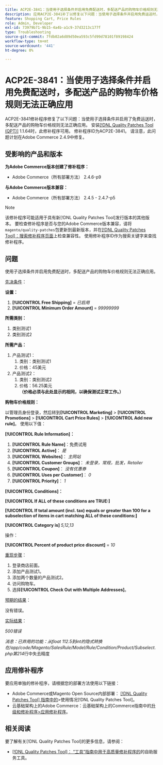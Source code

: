 ```yaml
---
title: ACP2E-3841：当使用子选择条件并启用免费配送时，多配送产品的购物车价格规则无法正确应用
description: 应用ACP2E-3841补丁以修复以下问题：当使用子选择条件并启用免费运送时，Adobe Commerce问题导致无法正确应用多配送产品的购物车价格规则。
feature: Shopping Cart, Price Rules
role: Admin, Developer
exl-id: 73979b71-9b15-4a4b-a1c9-37d3213c177f
type: Troubleshooting
source-git-commit: 7fdb02a6d89d50ea593c5fd99d78101f89198424
workflow-type: tm+mt
source-wordcount: '441'
ht-degree: 0%

---
```


# ACP2E-3841：当使用子选择条件并启用免费配送时，多配送产品的购物车价格规则无法正确应用

ACP2E-3841修补程序修复了以下问题：当使用子选择条件并启用了免费运送时，多配送产品的购物车价格规则无法正确应用。 安装[[!DNL Quality Patches Tool (QPT)]](/help/tools/quality-patches-tool/quality-patches-tool-to-self-serve-quality-patches.md) 1.1.64时，此修补程序可用。 修补程序ID为ACP2E-3841。 请注意，此问题计划在Adobe Commerce 2.4.9中修复。

## 受影响的产品和版本

**为Adobe Commerce版本创建了修补程序：**

* Adobe Commerce（所有部署方法） 2.4.6-p9

**与Adobe Commerce版本兼容：**

* Adobe Commerce（所有部署方法） 2.4.5 - 2.4.7-p5

>[!NOTE]
>
>该修补程序可能适用于具有新[!DNL Quality Patches Tool]发行版本的其他版本。 要检查修补程序是否与您的Adobe Commerce版本兼容，请将`magento/quality-patches`包更新到最新版本，并在[[!DNL Quality Patches Tool]：搜索修补程序页面](https://experienceleague.adobe.com/tools/commerce-quality-patches/index.html)上检查兼容性。 使用修补程序ID作为搜索关键字来查找修补程序。

## 问题

使用子选择条件并启用免费配送时，多配送产品的购物车价格规则无法正确应用。

<u>先决条件</u>：

**设置：**
1. **[!UICONTROL Free Shipping]** = *已启用*
1. **[!UICONTROL Minimum Order Amount]** = *99999999*

**所需类别：**
1. 类别测试1
1. 类别测试2

**所需产品：**
1. 产品测试1：
   1. 类别：类别测试1
   1. 价格：45美元
1. 产品测试2：
   1. 类别：类别测试2
   1. 价格：56.25美元 
      **（价格必须与此处显示的相同，以确保测试正常工作。）**

**购物车价格规则：**

以管理员身份登录，然后转到&#x200B;**[!UICONTROL Marketing]** > **[!UICONTROL Promotions]** > **[!UICONTROL Cart Price Rules]** > **[!UICONTROL Add new rule]**。 使用以下值：

**[!UICONTROL Rule Information]：**
1. **[!UICONTROL Rule Name]**：免费试用
1. **[!UICONTROL Active]**： *是*
1. **[!UICONTROL Websites]**： *主网站*
1. **[!UICONTROL Customer Groups]**： *未登录，常规，批发，Retailer*
1. **[!UICONTROL Coupon]**： *没有优惠券*
1. **[!UICONTROL Uses per Customer]**： *0*
1. **[!UICONTROL Priority]**： *1*

**[!UICONTROL Conditions]：**

**[!UICONTROL If ALL of these conditions are TRUE:]**


**[!UICONTROL If total amount (incl. tax) equals or greater than 100 for a subselection of items in cart matching ALL of these conditions:]**


**[!UICONTROL Category is]** *5,12,13*

操作：

**[!UICONTROL Percent of product price discount]** = *10*

<u>重现步骤</u>：

1. 登录商店前面。
2. 添加产品测试1。
3. 添加两个数量的产品测试2。
4. 访问购物车。
5. 选择&#x200B;**[!UICONTROL Check Out with Multiple Addresses]**。

<u>预期的结果</u>：

没有错误。

<u>实际结果</u>：

*500错误*

*消息：已弃用的功能：从float 112.5到int的隐式转换在/app/code/Magento/SalesRule/Model/Rule/Condition/Product/Subselect.php第214*&#x200B;行中失去精度

## 应用修补程序

要应用单独的修补程序，请根据您的部署方法使用以下链接：

* Adobe Commerce或Magento Open Source内部部署： [[!DNL Quality Patches Tool] 指南中的](/help/tools/quality-patches-tool/usage.md)>使用情况[!DNL Quality Patches Tool]。
* 云基础架构上的Adobe Commerce：云基础架构上的Commerce指南中的[升级和修补程序>应用修补程序](https://experienceleague.adobe.com/docs/commerce-cloud-service/user-guide/develop/upgrade/apply-patches.html)。

## 相关阅读

要了解有关[!DNL Quality Patches Tool]的更多信息，请参阅：

* [[!DNL Quality Patches Tool]： “工具”指南中用于高质量修补程序的](/help/tools/quality-patches-tool/quality-patches-tool-to-self-serve-quality-patches.md)的自助服务工具。
